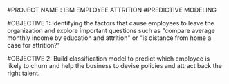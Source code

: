 #PROJECT NAME : IBM EMPLOYEE ATTRITION
#PREDICTIVE MODELING

#OBJECTIVE 1:
Identifying the factors that cause employees to leave the organization and explore important questions such as "compare average monthly income by education and attrition" or "is distance from home a case for attrition?"

#OBJECTIVE 2:
Build classification model to predict which employee is likely to churn and help the business to devise policies and attract back the right talent.
